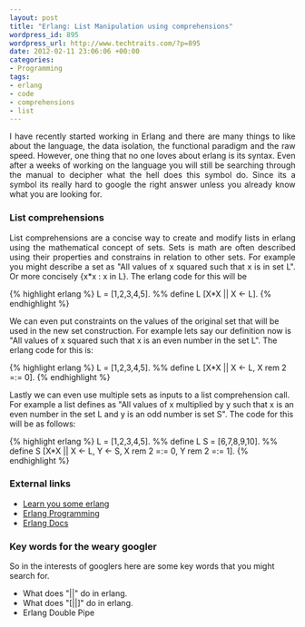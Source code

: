 ```yaml
--- 
layout: post
title: "Erlang: List Manipulation using comprehensions"
wordpress_id: 895
wordpress_url: http://www.techtraits.com/?p=895
date: 2012-02-11 23:06:06 +00:00
categories: 
- Programming
tags:
- erlang
- code
- comprehensions
- list
---
```

<p style="text-align: justify;">
I have recently started working in Erlang and there are many things to like about the language, the data isolation, the functional paradigm and the raw speed. However, one thing that no one loves about erlang is its syntax. Even after a weeks of working on the language you will still be searching through the manual to decipher what the hell does this symbol do. Since its a symbol its really hard to google the right answer unless you already know what you are looking for.</p>

<!--more-->

<h3>List comprehensions</h3>

<p style="text-align: justify;">List comprehensions are a concise way to create and modify lists in erlang using the mathematical concept of sets. Sets is math are often described using their properties and constrains in relation to other sets. For example you might describe a set as "All values of x squared such that x is in set L". Or more concisely {x*x : x in L}. The erlang code for this will be</p>

{% highlight erlang %}
L = [1,2,3,4,5]. %% define L
[X*X || X <- L].
{% endhighlight %}
&nbsp;


<p style="text-align: justify;">

We can even put constraints on the values of the original set that will be used in the new set construction. For example lets say our definition now is "All values of x squared such that x is an even number in the set L". The erlang code for this is:</p>

{% highlight erlang %}
L = [1,2,3,4,5]. %% define L
[X*X || X <- L, X rem 2 =:= 0].
{% endhighlight %}
&nbsp;



<p style="text-align: justify;">

Lastly we can even use multiple sets as inputs to a list comprehension call. For example a list defines as "All values of x multiplied by y such that x is an even number in the set L and y is an odd number is set S". The code for this will be as follows:</p>

{% highlight erlang %}
L = [1,2,3,4,5]. %% define L
S = [6,7,8,9,10]. %% define S
[X*X || X <- L, Y <- S, X rem 2 =:= 0, Y rem 2 =:= 1].
{% endhighlight %}
&nbsp;

<h3>External links</h3>

* [Learn you some erlang](http://learnyousomeerlang.com/starting-out-for-real#list-comprehensions)
* [Erlang Programming](http://en.wikibooks.org/wiki/Erlang_Programming/List_Comprehensions)
* [Erlang Docs](http://www.erlang.org/doc/programming_examples/list_comprehensions.html) 

<h3>Key words for the weary googler</h3>

So in the interests of googlers here are some key words that you might search for.

* What does "||" do in erlang.
* What does "[||]" do in erlang.
* Erlang Double Pipe


